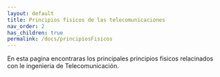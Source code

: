 ```yaml
---
layout: default
title: Principios fisicos de las telecomunicaciones
nav_order: 2
has_children: true
permalink: /docs/principiosFisicos
---
```

En esta pagina encontraras los principales principios fisicos relacinados con le ingenieria de Telecomunicación.
